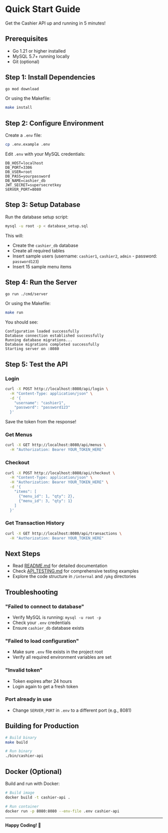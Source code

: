 # Quick Start Guide

Get the Cashier API up and running in 5 minutes!

## Prerequisites

- Go 1.21 or higher installed
- MySQL 5.7+ running locally
- Git (optional)

## Step 1: Install Dependencies

```bash
go mod download
```

Or using the Makefile:
```bash
make install
```

## Step 2: Configure Environment

Create a `.env` file:
```bash
cp .env.example .env
```

Edit `.env` with your MySQL credentials:
```env
DB_HOST=localhost
DB_PORT=3306
DB_USER=root
DB_PASS=yourpassword
DB_NAME=cashier_db
JWT_SECRET=supersecretkey
SERVER_PORT=8080
```

## Step 3: Setup Database

Run the database setup script:
```bash
mysql -u root -p < database_setup.sql
```

This will:
- Create the `cashier_db` database
- Create all required tables
- Insert sample users (username: `cashier1`, `cashier2`, `admin` - password: `password123`)
- Insert 15 sample menu items

## Step 4: Run the Server

```bash
go run ./cmd/server
```

Or using the Makefile:
```bash
make run
```

You should see:
```
Configuration loaded successfully
Database connection established successfully
Running database migrations...
Database migrations completed successfully
Starting server on :8080
```

## Step 5: Test the API

### Login
```bash
curl -X POST http://localhost:8080/api/login \
  -H "Content-Type: application/json" \
  -d '{
    "username": "cashier1",
    "password": "password123"
  }'
```

Save the token from the response!

### Get Menus
```bash
curl -X GET http://localhost:8080/api/menus \
  -H "Authorization: Bearer YOUR_TOKEN_HERE"
```

### Checkout
```bash
curl -X POST http://localhost:8080/api/checkout \
  -H "Content-Type: application/json" \
  -H "Authorization: Bearer YOUR_TOKEN_HERE" \
  -d '{
    "items": [
      {"menu_id": 1, "qty": 2},
      {"menu_id": 3, "qty": 1}
    ]
  }'
```

### Get Transaction History
```bash
curl -X GET http://localhost:8080/api/transactions \
  -H "Authorization: Bearer YOUR_TOKEN_HERE"
```

## Next Steps

- Read [README.md](README.md) for detailed documentation
- Check [API_TESTING.md](API_TESTING.md) for comprehensive testing examples
- Explore the code structure in `/internal` and `/pkg` directories

## Troubleshooting

### "Failed to connect to database"
- Verify MySQL is running: `mysql -u root -p`
- Check your `.env` credentials
- Ensure `cashier_db` database exists

### "Failed to load configuration"
- Make sure `.env` file exists in the project root
- Verify all required environment variables are set

### "Invalid token"
- Token expires after 24 hours
- Login again to get a fresh token

### Port already in use
- Change `SERVER_PORT` in `.env` to a different port (e.g., 8081)

## Building for Production

```bash
# Build binary
make build

# Run binary
./bin/cashier-api
```

## Docker (Optional)

Build and run with Docker:
```bash
# Build image
docker build -t cashier-api .

# Run container
docker run -p 8080:8080 --env-file .env cashier-api
```

---

**Happy Coding! 🚀**
